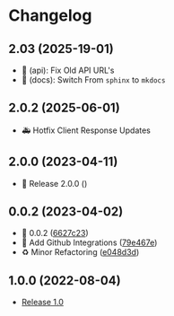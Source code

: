 # Changelog

## 2.03 (2025-19-01)

- 🐛 (api): Fix Old API URL's
- 📝 (docs): Switch From `sphinx` to `mkdocs`

## 2.0.2 (2025-06-01)

- 🚑️ Hotfix Client Response Updates

## 2.0.0 (2023-04-11)

- 🚀 Release 2.0.0 ()

## 0.0.2 (2023-04-02)

- 🔖 0.0.2 ([6627c23](https://github.com/xFGhoul/py-presencedb/commit/6627c23d045e20d06a1ef1ab8ce21ca65387516f))
- 👷 Add Github Integrations ([79e467e](https://github.com/xFGhoul/py-presencedb/commit/79e467eb51dc24d4b074c4136bb07838d8c57f0c))
- ♻️ Minor Refactoring ([e048d3d](https://github.com/xFGhoul/py-presencedb/commit/e048d3d32df9efd60bbf38eeed65eaff478200dc))

## 1.0.0 (2022-08-04)

- [Release 1.0](https://github.com/xFGhoul/py-presencedb/commit/824f9cfcb2036780e50164363f0896e5120f72de)
